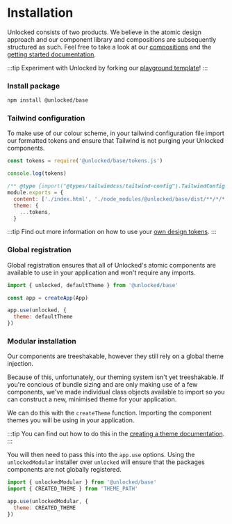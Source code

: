 # Installation

Unlocked consists of two products. We believe in the atomic design approach and
our component library and compositions are subsequently structured as such. Feel free to take a look at our [compositions](https://unlocked.to/compositions) and the [getting started documentation](/compositions/getting-started).

:::tip
Experiment with Unlocked by forking our [playground template](https://codesandbox.io/s/unlocked-playground-3xxjez)!
:::

### Install package 
```bash
npm install @unlocked/base
```

### Tailwind configuration

To make use of our colour scheme, in your tailwind configuration file import our formatted tokens and ensure that Tailwind is not purging your Unlocked components. 

```js
const tokens = require('@unlocked/base/tokens.js')

console.log(tokens)

/** @type {import("@types/tailwindcss/tailwind-config").TailwindConfig } */
module.exports = {
  content: ['./index.html', './node_modules/@unlocked/base/dist/**/*/*.{js,css}', './src/**/*.{vue,js,ts,jsx,tsx}'],
  theme: {
    ...tokens,
  }
```
:::tip 
Find out more information on how to use your [own design tokens]('/getting-started/design-tokens').
:::

### Global registration

Global registration ensures that all of Unlocked's atomic components are available to use in your application and won't require any imports.

```js
import { unlocked, defaultTheme } from '@unlocked/base'

const app = createApp(App)

app.use(unlocked, { 
  theme: defaultTheme
})
```

### Modular installation

Our components are treeshakable, however they still rely on a global theme injection. 

Because of this, unfortunately, our theming system isn't yet treeshakable. If you're concious of bundle sizing and are only making use of a few components, we've made individual class objects available to import so you can construct a new, minimised theme for your application.

We can do this with the `createTheme` function. Importing the component themes 
you will be using in your application.

:::tip
You can find out how to do this in the [creating a theme documentation](/getting-started/creating-a-theme).
:::

You will then need to pass this into the `app.use` options. Using the `unlockedModular` installer over `unlocked` will ensure that the packages components
are not globally registered.

```js
import { unlockedModular } from '@unlocked/base'
import { CREATED_THEME } from 'THEME_PATH'

app.use(unlockedModular, { 
  theme: CREATED_THEME
})
```
